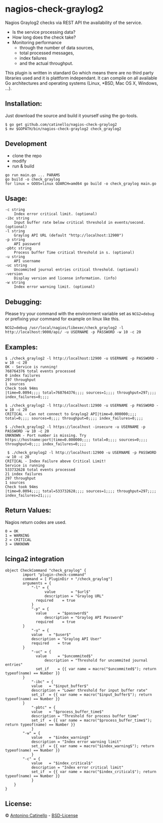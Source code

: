 nagios-check-graylog2
===

Nagios Graylog2 checks via REST API the availability of the service. 

- Is the service processing data?
- How long does the check take?
- Monitoring performance
  - through the number of data sources,
  - total processed messages, 
  - index failures
  - and the actual throughput.

This plugin is written in standard Go which means there are no third party libraries used and it is plattform independant. It can compile on all available Go architectures and operating systems (Linux, *BSD, Mac OS X, Windows, ...).

## Installation: 

Just download the source and build it yourself using the go-tools.

    $ go get github.com/catinello/nagios-check-graylog2
    $ mv $GOPATH/bin/nagios-check-graylog2 check_graylog2

## Development
* clone the repo
* modify
* run & build

    
````
go run main.go ... PARAMS
go build -o check_graylog
for linux = GOOS=linux GOARCH=amd64 go build -o check_graylog main.go 
````

## Usage:

    -c string
    	Index error critical limit. (optional)
    -ibc string
    	Input buffer rate below critical threshold in events/second. (optional)
    -l string
    	Graylog API URL (default "http://localhost:12900")
    -p string
    	API password
    -pbtc string
    	Process buffer Time critical threshold in s. (optional)
    -u string
    	API username
    -uc string
    	Uncommited journal entries critical threshold. (optional)
    -version
    	Display version and license information. (info)
    -w string
    	Index error warning limit. (optional)

## Debugging:

Please try your command with the environment variable set as `NCG2=debug` or prefixing your command for example on linux like this.

    NCG2=debug /usr/local/nagios/libexec/check_graylog2 -l http://localhost:9000/api/ -u USERNAME -p PASSWORD -w 10 -c 20

## Examples:

    $ ./check_graylog2 -l http://localhost:12900 -u USERNAME -p PASSWORD -w 10 -c 20
    OK - Service is running!
    768764376 total events processed
    0 index failures
    297 throughput
    1 sources
    Check took 94ms
    |time=0.0094;;;; total=768764376;;;; sources=1;;;; throughput=297;;;; index_failures=0;;;;

    $ ./check_graylog2 -l http://localhost:12900 -u USERNAME -p PASSWORD -w 10 -c 20
    CRITICAL - Can not connect to Graylog2 API|time=0.000000;;;; total=0;;;; sources=0;;;; throughput=0;;;; index_failures=0;;;;

    $ ./check_graylog2 -l https://localhost -insecure -u USERNAME -p PASSWORD -w 10 -c 20
    UNKNOWN - Port number is missing. Try https://hostname:port|time=0.000000;;;; total=0;;;; sources=0;;;; throughput=0;;;; index_failures=0;;;;
    
     $ ./check_graylog2 -l http://localhost:12900 -u USERNAME -p PASSWORD -w 10 -c 20
    CRITICAL - Index Failure above Critical Limit!
    Service is running
    533732628 total events processed
    21 index failures
    297 throughput
    1 sources
    Check took 94ms
    |time=0.0094;;;; total=533732628;;;; sources=1;;;; throughput=297;;;; index_failures=21;;;;


## Return Values:

Nagios return codes are used.

    0 = OK
    1 = WARNING
    2 = CRITICAL
    3 = UNKNOWN

## Icinga2 integration
```
object CheckCommand "check_graylog" {
        import "plugin-check-command"
        command = [ PluginDir + "/check_graylog"]
        arguments = {
            "-l" = {
                  value       = "$url$"
                  description = "Graylog URL"
		      required    = true
            }
            "-p" = {
		      value 	= "$password$"
                  description = "Graylog API Password"
		      required    = true
		}
            "-u" = {
		    value 	= "$user$"
		    description = "Graylog API User"
		    required    = true
		}
            "-uc" = {
		      value 	= "$uncommited$"
                  description = "Threshold for uncommited journal entries"
		      set_if 	= {{ var name = macro("$uncommited$"); return typeof(name) == Number }}
		}
            "-ibc" = {
		    value 	= "$input_buffer$"
		    description = "Lower threshold for input buffer rate"
		    set_if 	= {{ var name = macro("$input_buffer$"); return typeof(name) == Number }}
		}
            "-pbtc" = {
		    value 	= "$process_buffer_time$"
		    description = "Threshold for process buffer time"
		    set_if 	= {{ var name = macro("$process_buffer_time$"); return typeof(name) == Number }}
            }
		"-w" = {
		    value 	= "$index_warning$"
		    description = "Index error warning limit"
		    set_if 	= {{ var name = macro("$index_warning$"); return typeof(name) == Number }}
            }
		"-c" = {
		    value 	= "$index_critical$"
		    description = "Index error critical limit"
		    set_if 	= {{ var name = macro("$index_critical$"); return typeof(name) == Number }}
            }
	}
}
```
## License:

&copy; [Antonino Catinello][HOME] - [BSD-License][BSD]

[BSD]:https://github.com/catinello/nagios-check-graylog2/blob/master/LICENSE
[HOME]:https://antonino.catinello.eu

